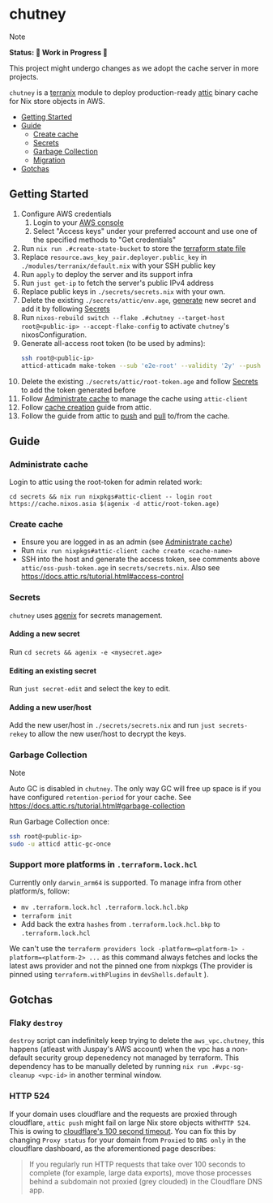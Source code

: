# chutney

> [!NOTE]
> **Status: 🚧 Work in Progress 🚧**
>
> This project might undergo changes as we adopt the cache server in more projects.

`chutney` is a [terranix](https://terranix.org/) module to deploy production-ready [attic](https://docs.attic.rs/) binary cache for Nix store objects in AWS.

- [Getting Started](#getting-started)
- [Guide](#guide)
  - [Create cache](#create-cache)
  - [Secrets](#secrets)
  - [Garbage Collection](#garbage-collection)
  - [Migration](/MIGRATION.md)
- [Gotchas](#gotchas)

## Getting Started

1. Configure AWS credentials
    1. Login to your [AWS console](https://aws.amazon.com/console/)
    1. Select "Access keys" under your preferred account and use one of the specified methods to "Get credentials"
1. Run `nix run .#create-state-bucket` to store the [terraform state file](https://developer.hashicorp.com/terraform/language/state)
1. Replace `resource.aws_key_pair.deployer.public_key` in `./modules/terranix/default.nix` with your SSH public key
1. Run `apply` to deploy the server and its support infra
1. Run `just get-ip` to fetch the server's public IPv4 address
1. Replace public keys in `./secrets/secrets.nix` with your own. 
1. Delete the existing `./secrets/attic/env.age`, [generate](https://docs.attic.rs/admin-guide/deployment/nixos.html#generating-the-credentials-file) new secret and add it by following [Secrets](#secrets)
1. Run `nixos-rebuild switch --flake .#chutney --target-host root@<public-ip> --accept-flake-config` to activate `chutney`'s nixosConfiguration.
1. Generate all-access root token (to be used by admins):
    ```sh
    ssh root@<public-ip>
    atticd-atticadm make-token --sub 'e2e-root' --validity '2y' --push '*' --pull '*' --delete '*' --create-cache '*' --destroy-cache '*' --configure-cache '*' --configure-cache-retention '*'
    ```
1. Delete the existing `./secrets/attic/root-token.age` and follow [Secrets](#secrets) to add the token generated before
1. Follow [Administrate cache](#administrate-cache) to manage the cache using `attic-client`
1. Follow [cache creation](https://docs.attic.rs/tutorial.html#cache-creation) guide from attic.
1. Follow the guide from attic to [push](https://docs.attic.rs/tutorial.html#pushing) and [pull](https://docs.attic.rs/tutorial.html#pulling) to/from the cache.

## Guide

### Administrate cache

Login to attic using the root-token for admin related work:
```
cd secrets && nix run nixpkgs#attic-client -- login root https://cache.nixos.asia $(agenix -d attic/root-token.age)
```

### Create cache

- Ensure you are logged in as an admin (see [Administrate cache](#administrate-cache))
- Run `nix run nixpkgs#attic-client cache create <cache-name>`
- SSH into the host and generate the access token, see comments above `attic/oss-push-token.age` in `secrets/secrets.nix`. Also see <https://docs.attic.rs/tutorial.html#access-control>

### Secrets

`chutney` uses [agenix](https://github.com/ryantm/agenix) for secrets management.

#### Adding a new secret

Run `cd secrets && agenix -e <mysecret.age>`

#### Editing an existing secret

Run `just secret-edit` and select the key to edit.

#### Adding a new user/host

Add the new user/host in `./secrets/secrets.nix` and run `just secrets-rekey` to allow the new user/host to decrypt the keys.

### Garbage Collection

> [!NOTE]
> Auto GC is disabled in `chutney`. The only way GC will free up space is if you have configured `retention-period` for your cache. See <https://docs.attic.rs/tutorial.html#garbage-collection>

Run Garbage Collection once:
```sh
ssh root@<public-ip>
sudo -u atticd attic-gc-once
```

### Support more platforms in `.terraform.lock.hcl`

Currently only `darwin_arm64` is supported. To manage infra from other platform/s, follow:
- `mv .terraform.lock.hcl .terraform.lock.hcl.bkp`
- `terraform init`
- Add back the extra `hashes` from `.terraform.lock.hcl.bkp` to `.terraform.lock.hcl`

We can't use the `terraform providers lock -platform=<platform-1> -platform=<platform-2> ...` as this command always fetches and locks the latest aws provider and not the pinned one from nixpkgs (The provider is pinned using `terraform.withPlugins` in `devShells.default` ).

## Gotchas

### Flaky `destroy`

`destroy` script can indefinitely keep trying to delete the `aws_vpc.chutney`, this happens (atleast with Juspay's AWS account) when the vpc has a non-default security group depenedency not managed by terraform. This dependency has to be manually deleted by running `nix run .#vpc-sg-cleanup <vpc-id>` in another terminal window.

### HTTP 524

If your domain uses cloudflare and the requests are proxied through cloudflare, `attic push` might fail on large Nix store objects with`HTTP 524`. This is owing to [cloudflare's 100 second timeout](https://developers.cloudflare.com/support/troubleshooting/http-status-codes/cloudflare-5xx-errors/#error-524-a-timeout-occurred). You can fix this by changing `Proxy status` for your domain from `Proxied` to `DNS only` in the cloudflare dashboard, as the aforementioned page describes:

> If you regularly run HTTP requests that take over 100 seconds to complete (for example, large data exports), move those processes behind a subdomain not proxied (grey clouded) in the Cloudflare DNS app.
